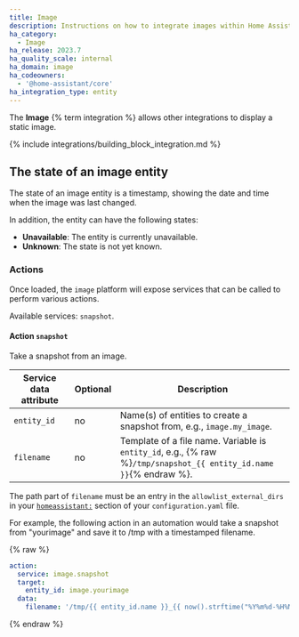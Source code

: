 ```yaml
---
title: Image
description: Instructions on how to integrate images within Home Assistant.
ha_category:
  - Image
ha_release: 2023.7
ha_quality_scale: internal
ha_domain: image
ha_codeowners:
  - '@home-assistant/core'
ha_integration_type: entity
---
```


The **Image** {% term integration %} allows other integrations to display a static image.

{% include integrations/building_block_integration.md %}

## The state of an image entity

The state of an image entity is a timestamp, showing the date and time when the image was last changed.

In addition, the entity can have the following states:

- **Unavailable**: The entity is currently unavailable.
- **Unknown**: The state is not yet known.

### Actions

Once loaded, the `image` platform will expose services that can be called to perform various actions.

Available services: `snapshot`.

#### Action `snapshot`

Take a snapshot from an image.

| Service data attribute | Optional | Description |
| ---------------------- | -------- | ----------- |
| `entity_id`            |      no  | Name(s) of entities to create a snapshot from, e.g., `image.my_image`. |
| `filename`             |      no  | Template of a file name. Variable is `entity_id`, e.g., {% raw %}`/tmp/snapshot_{{ entity_id.name }}`{% endraw %}. |

The path part of `filename` must be an entry in the `allowlist_external_dirs` in your [`homeassistant:`](/docs/configuration/basic/) section of your `configuration.yaml` file.

For example, the following action in an automation would take a snapshot from "yourimage" and save it to /tmp with a timestamped filename.

{% raw %}

```yaml
action:
  service: image.snapshot
  target:
    entity_id: image.yourimage
  data:
    filename: '/tmp/{{ entity_id.name }}_{{ now().strftime("%Y%m%d-%H%M%S") }}.jpg'
```

{% endraw %}
